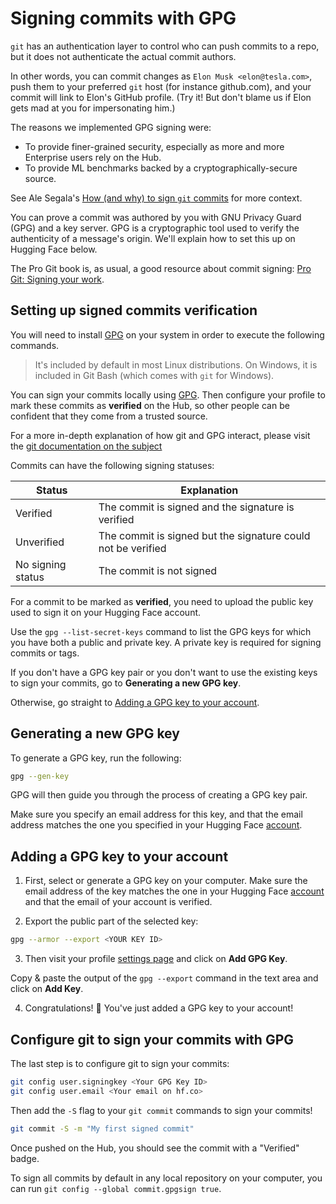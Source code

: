 # Signing commits with GPG

`git` has an authentication layer to control who can push commits to a repo, but it does not authenticate the actual commit authors.

In other words, you can commit changes as `Elon Musk <elon@tesla.com>`, push them to your preferred `git` host (for instance github.com), and your commit will link to Elon's GitHub profile. (Try it! But don't blame us if Elon gets mad at you for impersonating him.)

The reasons we implemented GPG signing were:
- To provide finer-grained security, especially as more and more Enterprise users rely on the Hub.
- To provide ML benchmarks backed by a cryptographically-secure source.

See Ale Segala's [How (and why) to sign `git` commits](https://withblue.ink/2020/05/17/how-and-why-to-sign-git-commits.html) for more context.

You can prove a commit was authored by you with GNU Privacy Guard (GPG) and a key server. GPG is a cryptographic tool used to verify the authenticity of a message's origin. We'll explain how to set this up on Hugging Face below.

The Pro Git book is, as usual, a good resource about commit signing: [Pro Git: Signing your work](https://git-scm.com/book/en/v2/Git-Tools-Signing-Your-Work).

## Setting up signed commits verification

You will need to install [GPG](https://gnupg.org/) on your system in order to execute the following commands.
> It's included by default in most Linux distributions.
> On Windows, it is included in Git Bash (which comes with `git` for Windows).

You can sign your commits locally using [GPG](https://gnupg.org/).
Then configure your profile to mark these commits as **verified** on the Hub,
so other people can be confident that they come from a trusted source.

For a more in-depth explanation of how git and GPG interact, please visit the [git documentation on the subject](https://git-scm.com/book/en/v2/Git-Tools-Signing-Your-Work)

Commits can have the following signing statuses:

| Status            | Explanation                                                  |
| ----------------- | ------------------------------------------------------------ |
| Verified          | The commit is signed and the signature is verified           |
| Unverified        | The commit is signed but the signature could not be verified |
| No signing status | The commit is not signed                                     |

For a commit to be marked as **verified**, you need to upload the public key used to sign it on your Hugging Face account.

Use the `gpg --list-secret-keys` command to list the GPG keys for which you have both a public and private key.
A private key is required for signing commits or tags.

If you don't have a GPG key pair or you don't want to use the existing keys to sign your commits, go to **Generating a new GPG key**.

Otherwise, go straight to  [Adding a GPG key to your account](#adding-a-gpg-key-to-your-account).

## Generating a new GPG key

To generate a GPG key, run the following:

```bash
gpg --gen-key
```

GPG will then guide you through the process of creating a GPG key pair.

Make sure you specify an email address for this key, and that the email address matches the one you specified in your Hugging Face [account](https://huggingface.co/settings/account).

## Adding a GPG key to your account

1. First, select or generate a GPG key on your computer. Make sure the email address of the key matches the one in your Hugging Face [account](https://huggingface.co/settings/account) and that the email of your account is verified.

2. Export the public part of the selected key:

```bash
gpg --armor --export <YOUR KEY ID>
```

3. Then visit your profile [settings page](https://huggingface.co/settings/keys) and click on **Add GPG Key**.

Copy & paste the output of the `gpg --export` command in the text area and click on **Add Key**.

4. Congratulations! 🎉  You've just added a GPG key to your account!

## Configure git to sign your commits with GPG

The last step is to configure git to sign your commits:

```bash
git config user.signingkey <Your GPG Key ID>
git config user.email <Your email on hf.co>
```

Then add the `-S` flag to your `git commit` commands to sign your commits!

```bash
git commit -S -m "My first signed commit"
```

Once pushed on the Hub, you should see the commit with a "Verified" badge.

<Tip>
To sign all commits by default in any local repository on your computer, you can run <code>git config --global commit.gpgsign true</code>.
</Tip>

